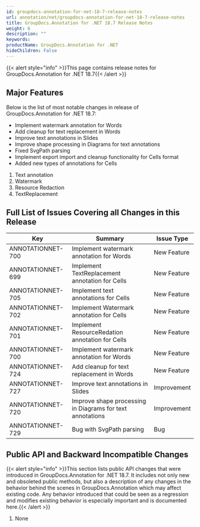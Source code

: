 ```yaml
---
id: groupdocs-annotation-for-net-18-7-release-notes
url: annotation/net/groupdocs-annotation-for-net-18-7-release-notes
title: GroupDocs.Annotation for .NET 18.7 Release Notes
weight: 6
description: ""
keywords: 
productName: GroupDocs.Annotation for .NET
hideChildren: False
---
```

{{< alert style="info" >}}This page contains release notes for GroupDocs.Annotation for .NET 18.7{{< /alert >}}

## Major Features

Below is the list of most notable changes in release of GroupDocs.Annotation for .NET 18.7:

*   Implement watermark annotation for Words
*   Add cleanup for text replacement in Words
*   Improve text annotations in Slides
*   Improve shape processing in Diagrams for text annotations
*   Fixed SvgPath parsing
*   Implement export import and cleanup functionality for Cells format
*   Added new types of annotations for Cells

1.  Text annotation
2.  Watermark
3.  Resource Redaction
4.  TextReplacement

## Full List of Issues Covering all Changes in this Release

| Key | Summary | Issue Type |
| --- | --- | --- |
| ANNOTATIONNET-700 | Implement watermark annotation for Words | New Feature |
| ANNOTATIONNET-699 | Implement TextReplacement annotation for Cells | New Feature |
| ANNOTATIONNET-705 | Implement text annotations for Cells | New Feature |
| ANNOTATIONNET-702 | Implement Watermark annotation for Cells | New Feature |
| ANNOTATIONNET-701 | Implement ResourceRedation annotation for Cells | New Feature |
| ANNOTATIONNET-700 | Implement watermark annotation for Words | New Feature |
| ANNOTATIONNET-724 | Add cleanup for text replacement in Words | New Feature |
| ANNOTATIONNET-727 | Improve text annotations in Slides | Improvement |
| ANNOTATIONNET-720 | Improve shape processing in Diagrams for text annotations | Improvement |
| ANNOTATIONNET-729 | Bug with SvgPath parsing | Bug |

## Public API and Backward Incompatible Changes

{{< alert style="info" >}}This section lists public API changes that were introduced in GroupDocs.Annotation for .NET 18.7. It includes not only new and obsoleted public methods, but also a description of any changes in the behavior behind the scenes in GroupDocs.Annotation which may affect existing code. Any behavior introduced that could be seen as a regression and modifies existing behavior is especially important and is documented here.{{< /alert >}}

1.  None
